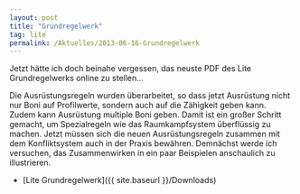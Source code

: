 ```yaml
---
layout: post
title: "Grundregelwerk"
tag: lite
permalink: /Aktuelles/2013-06-16-Grundregelwerk
---
```


Jetzt hätte ich doch beinahe vergessen, das neuste PDF des Lite Grundregelwerks online zu stellen&hellip;

Die Ausrüstungsregeln wurden überarbeitet, so dass jetzt Ausrüstung nicht nur Boni auf Profilwerte, sondern auch auf die Zähigkeit geben kann. Zudem kann Ausrüstung multiple Boni geben. Damit ist ein großer Schritt gemacht, um Spezialregeln wie das Raumkampfsystem überflüssig zu machen. Jetzt müssen sich die neuen Ausrüstungsregeln zusammen mit dem Konfliktsystem auch in der Praxis bewähren. Demnächst werde ich versuchen, das Zusammenwirken in ein paar Beispielen anschaulich zu illustrieren.

- [Lite Grundregelwerk]({{ site.baseurl }}/Downloads)


